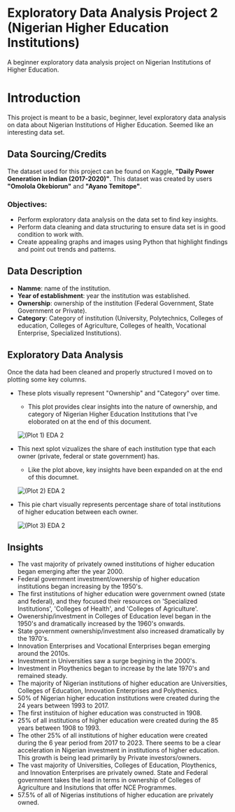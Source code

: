 # **Exploratory Data Analysis Project 2 (Nigerian Higher Education Institutions)**
A beginner exploratory data analysis project on Nigerian Institutions of Higher Education. 

# **Introduction** 
This project is meant to be a basic, beginner, level exploratory data analysis on data about Nigerian Institutions of Higher Education. Seemed like an interesting data set.

## **Data Sourcing/Credits**
The dataset used for this project can be found on Kaggle, **"Daily Power Generation in Indian (2017-2020)"**. This dataset was created by users **"Omolola Okebiorun"** and **"Ayano Temitope"**.

### **Objectives:**
- Perform exploratory data analysis on the data set to find key insights.
- Perform data cleaning and data structuring to ensure data set is in good condition to work with.
- Create appealing graphs and images using Python that highlight findings and point out trends and patterns.

## **Data Description**
- **Namme**: name of the institution.
- **Year of establishment**: year the institution was established.
- **Ownership**: ownership of the institution (Federal Government, State Government or Private).
- **Category**: Category of institution (University, Polytechnics, Colleges of education, Colleges of Agriculture, Colleges of health, Vocational Enterprise, Specialized Institutions).

## **Exploratory Data Analysis**

Once the data had been cleaned and properly structured I moved on to plotting some key columns.

- These plots visually represent "Ownership" and "Category" over time.
  - This plot provides clear insights into the nature of ownership, and category of Nigerian Higher Education Institutions that I've eloborated on at the end of this document.
  
  ![(Plot 1) EDA 2](https://github.com/tobi-soboyejo/eda1-project-nigerian_institutions/assets/155042996/dcc1e156-54c8-4544-876a-19672911af5e)

- This next splot vizualizes the share of each institution type that each owner (private, federal or state government) has.
  - Like the plot above, key insights have been expanded on at the end of this documnet.

  ![(Plot 2) EDA 2](https://github.com/tobi-soboyejo/eda1-project-nigerian_institutions/assets/155042996/e0f212ba-bb02-433e-8f8a-0c3cb3298a14)

- This pie chart visually represents percentage share of total institutions of higher education between each owner.

  ![(Plot 3) EDA 2](https://github.com/tobi-soboyejo/eda1-project-nigerian_institutions/assets/155042996/d8ca8586-b668-430b-9855-92466cedafbb)

## **Insights**

- The vast majority of privately owned institutions of higher education began emerging after the year 2000. 
- Federal government investment/ownership of higher education institutions began increasing by the 1950's.
- The first institutions of higher education were government owned (state and federal), and they focused their resources on 'Specialized Institutions', 'Colleges of Health', and 'Colleges of Agriculture'.
- Owenership/investment in Colleges of Education level began in the 1950's and dramatically increased by the 1960's onwards.
- State government ownership/investment also increased dramatically by the 1970's.
- Innovation Enterprises and Vocational Enterprises began emerging around the 2010s.
- Investment in Universities saw a surge begining in the 2000's.
- Investment in Ploythenics began to increase by the late 1970's and remained steady.
- The majority of Nigerian institutions of higher education are Universities, Colleges of Education, Innovation Enterprises and Polythenics.
- 50% of Nigerian higher education institutions were created during the 24 years between 1993 to 2017.
- The first instituion of higher education was constructed in 1908.
- 25% of all institutions of higher education were created during the 85 years between 1908 to 1993.
- The other 25% of all institutions of higher education were created during the 6 year period from 2017 to 2023. There seems to be a clear acceleration in Nigerian investment in institutions of higher education. This growth is being lead primarily by Private investors/owners.
- The vast majority of Universities, Colleges of Education, Ploythenics, and Innovation Enterprises are privately owned. State and Federal government takes the lead in terms in ownership of Colleges of Agriculture and Insitutions that offer NCE Programmes.
- 57.5% of all of Nigerias institutions of higher education are privately owned.

